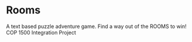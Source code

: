 # Rooms
A text based puzzle adventure game.
Find a way out of the ROOMS to win!
COP 1500 Integration Project
